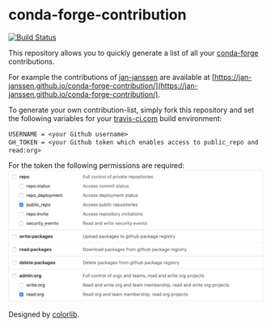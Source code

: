 # conda-forge-contribution
[![Build Status](https://travis-ci.com/jan-janssen/conda-forge-contribution.svg?branch=master)](https://travis-ci.com/jan-janssen/conda-forge-contribution)

This repository allows you to quickly generate a list of all your [conda-forge](https://conda-forge.org) contributions.

For example the contributions of [jan-janssen](https://github.com/jan-janssen) are available at [https://jan-janssen.github.io/conda-forge-contribution/](https://jan-janssen.github.io/conda-forge-contribution/).

To generate your own contribution-list, simply fork this repository and set the following variables for your [travis-ci.com](https://travis-ci.com) build environment:

```
USERNAME = <your Github username>
GH_TOKEN = <your Github token which enables access to public_repo and read:org>
```

For the token the following permissions are required:
![Required Permissions](permissions.png)

Designed by [colorlib](https://colorlib.com/wp/template/responsive-table-v2/).

